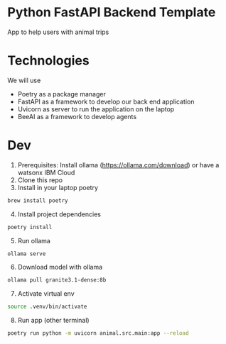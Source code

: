 # Python FastAPI Backend Template
App to help users with animal trips

# Technologies
We will use
- Poetry as a package manager
- FastAPI as a framework to develop our back end application
- Uvicorn as server to run the application on the laptop 
- BeeAI as a framework to develop agents

# Dev
1. Prerequisites: Install ollama (https://ollama.com/download) or have a watsonx IBM Cloud 
2. Clone this repo
3. Install in your laptop poetry
```bash
brew install poetry
```
4. Install project dependencies
```bash
poetry install
```
5. Run ollama
```bash
ollama serve
```
6. Download model with ollama
```bash
ollama pull granite3.1-dense:8b
```
7. Activate virtual env
```bash
source .venv/bin/activate
```
8. Run app (other terminal)
```bash
poetry run python -m uvicorn animal.src.main:app --reload
```
